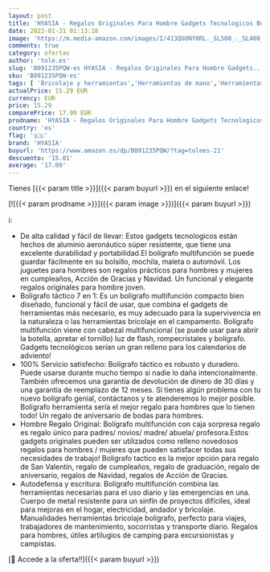 ```yaml
---
layout: post
title: 'HYASIA - Regalos Originales Para Hombre Gadgets Tecnologicos Boligrafo Tactico  Gadgets Originales 11 IN 1 Boligrafo Multifuncion con Linternas & Caja De Regalo  Herramientas Bricolaje Para Hombres/Mujeres'
date: 2022-01-31 01:13:18
image: 'https://m.media-amazon.com/images/I/413QUdNf0RL._SL500_._SL400_.jpg'
comments: true
category: ofertas
author: 'tole.es'
slug: 'B091235PQW-es HYASIA - Regalos Originales Para Hombre Gadgets...'
sku: 'B091235PQW-es'
tags: [ 'Bricolaje y herramientas','Herramientas de mano','Herramientas manuales y eléctricas','Herramientas multiusos y accesorios','Navajas suizas y multiherramientas','boligrafo','hyasia', ]
actualPrice: 15.29 EUR
currency: EUR
price: 15.29
comparePrice: 17.99 EUR
prodname: 'HYASIA - Regalos Originales Para Hombre Gadgets Tecnologicos Boligrafo Tactico  Gadgets Originales 11 IN 1 Boligrafo Multifuncion con Linternas & Caja De Regalo  Herramientas Bricolaje Para Hombres/Mujeres'
country: 'es'
flag: '🇪🇸'
brand: 'HYASIA'
buyurl: 'https://www.amazon.es/dp/B091235PQW/?tag=tolees-21'
descuento: '15.01'
average: '17.09'
---
```


Tienes [{{< param title >}}]({{< param buyurl >}}) en el siguiente enlace!

[![{{< param prodname >}}]({{< param image >}})]({{< param buyurl >}})

ℹ️:

- De alta calidad y fácil de llevar: Estos gadgets tecnologicos están hechos de aluminio aeronáutico súper resistente, que tiene una excelente durabilidad y portabilidad.El bolígrafo multifunción se puede guardar fácilmente en su bolsillo, mochila, maleta o automóvil. Los juguetes para hombres son regalos prácticos para hombres y mujeres en cumpleaños, Acción de Gracias y Navidad. Un funcional y elegante regalos originales para hombre joven.
- Bolígrafo táctico 7 en 1: Es un bolígrafo multifunción compacto bien diseñado, funcional y fácil de usar, que combina el gadgets de herramientas más necesario, es muy adecuado para la supervivencia en la naturaleza o las herramientas bricolaje en el campamento. Bolígrafo multifunción viene con cabezal multifuncional (se puede usar para abrir la botella, apretar el tornillo) luz de flash, rompecristales y bolígrafo. Gadgets tecnológicos serían un gran relleno para los calendarios de adviento!
- 100% Servicio satisfecho: Bolígrafo táctico es robusto y duradero. Puede usarse durante mucho tiempo si nadie lo daña intencionalmente. También ofrecemos una garantía de devolución de dinero de 30 días y una garantía de reemplazo de 12 meses. Si tienes algún problema con tu nuevo bolígrafo genial, contáctanos y te atenderemos lo mejor posible. Bolígrafo herramienta sería el mejor regalo para hombres que lo tienen todo! Un regalo de aniversario de bodas para hombres.
- Hombre Regalo Original: Bolígrafo multifunción con caja sorpresa regalo es regalo único para padres/ novios/ madre/ abuela/ profesora.Estos gadgets originales pueden ser utilizados como relleno novedosos regalos para hombres / mujeres que pueden satisfacer todas sus necesidades de trabajo! Boligrafo tactico es la mejor opción para regalo de San Valentín, regalo de cumpleaños, regalo de graduación, regalo de aniversario, regalos de Navidad, regalos de Acción de Gracias.
- Autodefensa y escritura: Bolígrafo multifunción combina las herramientas necesarias para el uso diario y las emergencias en una. Cuerpo de metal resistente para un sinfín de proyectos difíciles, ideal para mejoras en el hogar, electricidad, andador y bricolaje. Manualidades herramientas bricolaje bolígrafo, perfecto para viajes, trabajadores de mantenimiento, socorristas y transporte diario. Regalos para hombres, útiles artilugios de camping para excursionistas y campistas.

[🛒 Accede a la oferta!!]({{< param buyurl >}})

